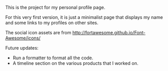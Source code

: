 This is the project for my personal profile page. 

For this very first version, it is just a minimalist page that displays my name and some links to my profiles on other sites. 

The social icon assets are from http://fortawesome.github.io/Font-Awesome/icons/

Future updates: 
- Run a formatter to format all the code. 
- A timeline section on the various products that I worked on. 


